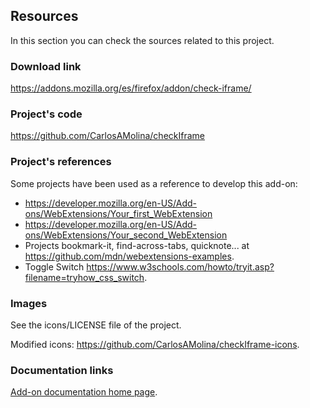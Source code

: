 ## Resources

In this section you can check the sources related to this project.

### Download link

<https://addons.mozilla.org/es/firefox/addon/check-iframe/>

### Project's code

<https://github.com/CarlosAMolina/checkIframe>

### Project's references

Some projects have been used as a reference to develop this add-on:

- <https://developer.mozilla.org/en-US/Add-ons/WebExtensions/Your_first_WebExtension>
- <https://developer.mozilla.org/en-US/Add-ons/WebExtensions/Your_second_WebExtension>
- Projects bookmark-it, find-across-tabs, quicknote... at <https://github.com/mdn/webextensions-examples>.
- Toggle Switch <https://www.w3schools.com/howto/tryit.asp?filename=tryhow_css_switch>.

### Images

See the icons/LICENSE file of the project.

Modified icons: <https://github.com/CarlosAMolina/checkIframe-icons>.

### Documentation links

[Add-on documentation home page](https://cmoli.es/projects/check-iframe/introduction.html).
